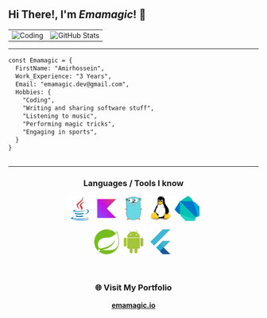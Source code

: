 ## Hi There!, I'm *Emamagic*! :wave:

<div align="center">
  
</div>

<table>
  <tr>
    <td>
      <img src="https://media.giphy.com/media/13HgwGsXF0aiGY/giphy.gif" width="400" alt="Coding">
    </td>
    <td>
      <img src="https://github-readme-stats.vercel.app/api?username=emamagic&show_icons=true&theme=radical" width="400" alt="GitHub Stats">
    </td>
  </tr>
</table>


---
  
```
const Emamagic = {
  FirstName: "Amirhossein",
  Work_Experience: "3 Years",
  Email: "emamagic.dev@gmail.com",
  Hobbies: {
    "Coding",
    "Writing and sharing software stuff",
    "Listening to music",
    "Performing magic tricks",
    "Engaging in sports",
  }
}
   
```


---

<div align="center">

### Languages / Tools I know

</div>
<p align="center">
<img src="https://raw.githubusercontent.com/devicons/devicon/master/icons/java/java-original.svg" width="50px" height="50px" alt="Java"/>
<img src="https://raw.githubusercontent.com/devicons/devicon/master/icons/kotlin/kotlin-original.svg" width="50px" height="50px" alt="Kotlin"/>
<img src="https://raw.githubusercontent.com/devicons/devicon/master/icons/go/go-original.svg" width="50px" height="50px" alt="Golang"/>
<img src="https://raw.githubusercontent.com/devicons/devicon/master/icons/linux/linux-original.svg" width="50px" height="50px" alt="Linux"/>
<img src="https://raw.githubusercontent.com/devicons/devicon/master/icons/dart/dart-original.svg" width="50px" height="50px" alt="Dart"/>
</p>
<p align="center">
  <img src="https://raw.githubusercontent.com/devicons/devicon/master/icons/spring/spring-original.svg" width="50px" height="50px" alt="Spring" title="Spring"/>
  <img src="https://raw.githubusercontent.com/devicons/devicon/master/icons/android/android-original.svg" width="50px" height="50px" alt="Android" title="Android"/>
  <img src="https://raw.githubusercontent.com/devicons/devicon/master/icons/flutter/flutter-original.svg" width="50px" height="50px" alt="Flutter" title="Flutter"/>
</p>

<br />

<div align="center">

### 🌐 Visit My Portfolio  
[**emamagic.io**](https://emamagic.github.io/)  

</div>




